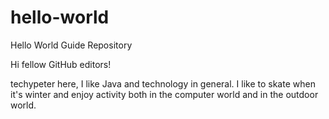 # hello-world
Hello World Guide Repository

Hi fellow GitHub editors!

techypeter here, I like Java and technology in general.
I like to skate when it's winter and enjoy activity both in the computer world 
and in the outdoor world.

